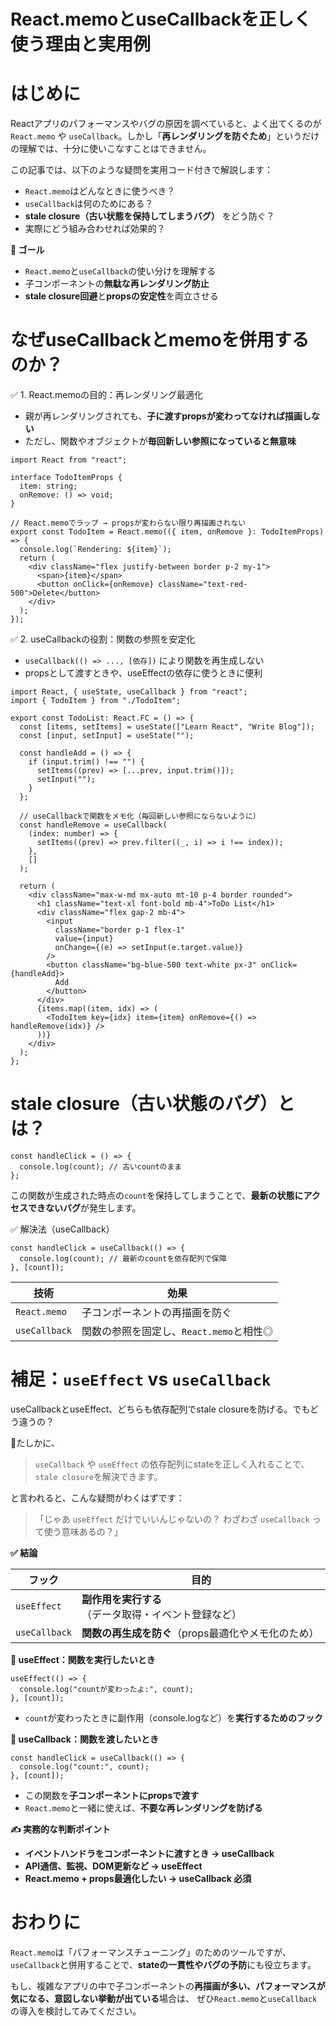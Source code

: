 # React.memoとuseCallbackを正しく使う理由と実用例

# はじめに

Reactアプリのパフォーマンスやバグの原因を調べていると、よく出てくるのが `React.memo` や `useCallback`。しかし「**再レンダリングを防ぐため**」というだけの理解では、十分に使いこなすことはできません。

この記事では、以下のような疑問を実用コード付きで解説します：

* `React.memo`はどんなときに使うべき？
* `useCallback`は何のためにある？
* **stale closure（古い状態を保持してしまうバグ）** をどう防ぐ？
* 実際にどう組み合わせれば効果的？

**🎯 ゴール**

* `React.memo`と`useCallback`の使い分けを理解する
* 子コンポーネントの**無駄な再レンダリング防止**
* **stale closure回避**と**propsの安定性**を両立させる

# なぜuseCallbackとmemoを併用するのか？

✅ 1. React.memoの目的：再レンダリング最適化

* 親が再レンダリングされても、**子に渡すpropsが変わってなければ描画しない**
* ただし、関数やオブジェクトが**毎回新しい参照になっていると無意味**

```tsx:TodoItem.tsx
import React from "react";

interface TodoItemProps {
  item: string;
  onRemove: () => void;
}

// React.memoでラップ → propsが変わらない限り再描画されない
export const TodoItem = React.memo(({ item, onRemove }: TodoItemProps) => {
  console.log(`Rendering: ${item}`);
  return (
    <div className="flex justify-between border p-2 my-1">
      <span>{item}</span>
      <button onClick={onRemove} className="text-red-500">Delete</button>
    </div>
  );
});
```

✅ 2. useCallbackの役割：関数の参照を安定化

* `useCallback(() => ..., [依存])` により関数を再生成しない
* propsとして渡すときや、useEffectの依存に使うときに便利

```tsx:TodoList.tsx
import React, { useState, useCallback } from "react";
import { TodoItem } from "./TodoItem";

export const TodoList: React.FC = () => {
  const [items, setItems] = useState(["Learn React", "Write Blog"]);
  const [input, setInput] = useState("");

  const handleAdd = () => {
    if (input.trim() !== "") {
      setItems((prev) => [...prev, input.trim()]);
      setInput("");
    }
  };

  // useCallbackで関数をメモ化（毎回新しい参照にならないように）
  const handleRemove = useCallback(
    (index: number) => {
      setItems((prev) => prev.filter((_, i) => i !== index));
    },
    []
  );

  return (
    <div className="max-w-md mx-auto mt-10 p-4 border rounded">
      <h1 className="text-xl font-bold mb-4">ToDo List</h1>
      <div className="flex gap-2 mb-4">
        <input
          className="border p-1 flex-1"
          value={input}
          onChange={(e) => setInput(e.target.value)}
        />
        <button className="bg-blue-500 text-white px-3" onClick={handleAdd}>
          Add
        </button>
      </div>
      {items.map((item, idx) => (
        <TodoItem key={idx} item={item} onRemove={() => handleRemove(idx)} />
      ))}
    </div>
  );
};
```

# stale closure（古い状態のバグ）とは？

```tsx
const handleClick = () => {
  console.log(count); // 古いcountのまま
};
```

この関数が生成された時点の`count`を保持してしまうことで、**最新の状態にアクセスできないバグ**が発生します。

✅ 解決法（useCallback）

```tsx
const handleClick = useCallback(() => {
  console.log(count); // 最新のcountを依存配列で保障
}, [count]);
```

| 技術              | 効果                                    |
| --------------- | ------------------------------------- |
| `React.memo`    | 子コンポーネントの再描画を防ぐ                       |
| `useCallback`   | 関数の参照を固定し、`React.memo`と相性◎            |

# 補足：`useEffect` vs `useCallback`
 useCallbackとuseEffect、どちらも依存配列でstale closureを防げる。でもどう違うの？

🤔たしかに、

> `useCallback` や `useEffect` の依存配列にstateを正しく入れることで、`stale closure`を解決できます。

と言われると、こんな疑問がわくはずです：

> 「じゃあ `useEffect` だけでいいんじゃないの？
> わざわざ `useCallback` って使う意味あるの？」

**✅ 結論**

| フック           | 目的                             |
| ------------- | ------------------------------ |
| `useEffect`   | **副作用を実行する**（データ取得・イベント登録など）   |
| `useCallback` | **関数の再生成を防ぐ**（props最適化やメモ化のため） |

**🧪 useEffect：関数を実行したいとき**

```tsx
useEffect(() => {
  console.log("countが変わったよ:", count);
}, [count]);
```

* `count`が変わったときに副作用（console.logなど）を**実行するためのフック**

**🔁 useCallback：関数を渡したいとき**

```tsx
const handleClick = useCallback(() => {
  console.log("count:", count);
}, [count]);
```

* この関数を**子コンポーネントにpropsで渡す**
* `React.memo`と一緒に使えば、**不要な再レンダリングを防げる**

**✍️ 実務的な判断ポイント**

* **イベントハンドラをコンポーネントに渡すとき → useCallback**
* **API通信、監視、DOM更新など → useEffect**
* **React.memo + props最適化したい → useCallback 必須**

# おわりに

`React.memo`は「パフォーマンスチューニング」のためのツールですが、
`useCallback`と併用することで、**stateの一貫性やバグの予防**にも役立ちます。

もし、複雑なアプリの中で子コンポーネントの**再描画が多い、パフォーマンスが気になる、意図しない挙動が出ている**場合は、
ぜひ`React.memo`と`useCallback`の導入を検討してみてください。
